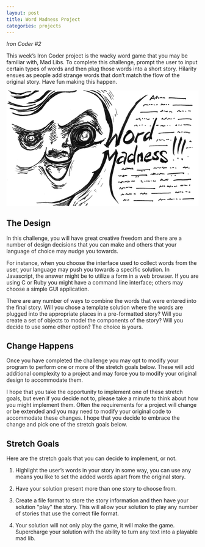 ```yaml
---
layout: post
title: Word Madness Project
categories: projects
---
```



*Iron Coder #2*

This week’s Iron Coder project is the wacky word game that you may be familiar with, Mad Libs.  To complete this challenge, prompt the user to input certain types of words and then plug those words into a short story.  Hilarity ensues as people add strange words that don’t match the flow of the original story. Have fun making this happen.

![Word Madness](/images/ic002-word-madness.png)

## The Design

In this challenge, you will have great creative freedom and there are a number of design decisions that you can make and others that your language of choice may nudge you towards.

For instance, when you choose the interface used to collect words from the user, your language may push you towards a specific solution.  In Javascript, the answer might be to utilize a form in a web browser.  If you are using C or Ruby you might have a command line interface; others may choose a simple GUI application.

There are any number of ways to combine the words that were entered into the final story.  Will you chose a template solution where the words are plugged into the appropriate places in a pre-formatted story?  Will you create a set of objects to model the components of the story?  Will you decide to use some other option? The choice is yours.

## Change Happens

Once you have completed the challenge you may opt to modify your program to perform one or more of the stretch goals below. These will add additional complexity to a project and may force you to modify your original design to accommodate them.

I hope that you take the opportunity to implement one of these stretch goals, but even if you decide not to, please take a minute to think about how you might implement them.  Often the requirements for a project will change or be extended and you may need to modify your original code to accommodate these changes. I hope that you decide to embrace the change and pick one of the stretch goals below.

## Stretch Goals

Here are the stretch goals that you can decide to implement, or not.

1. Highlight the user’s words in your story in some way, you can use any means you like to set the added words apart from the original story.

2. Have your solution present more than one story to choose from.

3. Create a file format to store the story information and then have your solution "play" the story.  This will allow your solution to play any number of stories that use the correct file format.

4. Your solution will not only play the game, it will make the game.  Supercharge your solution with the ability to turn any text into a playable mad lib.

